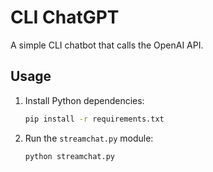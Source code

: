 # CLI ChatGPT

A simple CLI chatbot that calls the OpenAI API.


## Usage

1. Install Python dependencies:

   ```bash
   pip install -r requirements.txt
   ```

1. Run the `streamchat.py` module:

   ```bash
   python streamchat.py
   ```